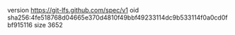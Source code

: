 version https://git-lfs.github.com/spec/v1
oid sha256:4fe518768d04665e370d4810f49bbf49233114dc9b533114f0a0cd0fbf915116
size 3652
